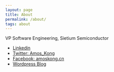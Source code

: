 ```yaml
---
layout: page
title: About
permalink: /about/
tags: about
---
```


VP Software Engineering, Sietium Semiconductor

* [Linkedin](https://www.linkedin.com/in/amoskong/)
* [Twitter: Amos_Kong](https://twitter.com/amos_kong)
* [Facebook: amoskong.cn](https://www.facebook.com/amoskong.cn/)
* [Wordpress Blog](https://amoskong.wordpress.com/)
